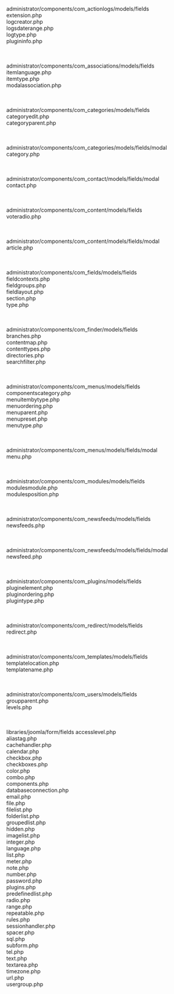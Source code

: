 administrator/components/com_actionlogs/models/fields <br/>
extension.php<br/>
logcreator.php<br/>
logsdaterange.php<br/>
logtype.php<br/>
plugininfo.php<br/>
<br/>
<br/>

administrator/components/com_associations/models/fields<br/>
itemlanguage.php<br/>
itemtype.php<br/>
modalassociation.php<br/>
<br/>
<br/>

administrator/components/com_categories/models/fields<br/>
categoryedit.php<br/>
categoryparent.php<br/>
<br/>
<br/>

administrator/components/com_categories/models/fields/modal<br/>
category.php<br/>
<br/>
<br/>

administrator/components/com_contact/models/fields/modal<br/>
contact.php<br/>
<br/>
<br/>

administrator/components/com_content/models/fields<br/>
voteradio.php<br/>
<br/>
<br/>

administrator/components/com_content/models/fields/modal<br/>
article.php<br/>
<br/>
<br/>


administrator/components/com_fields/models/fields<br/>
fieldcontexts.php<br/>
fieldgroups.php<br/>
fieldlayout.php<br/>
section.php<br/>
type.php<br/>
<br/>
<br/>


administrator/components/com_finder/models/fields<br/>
branches.php<br/>
contentmap.php<br/>
contenttypes.php<br/>
directories.php<br/>
searchfilter.php<br/>
<br/>
<br/>


administrator/components/com_menus/models/fields<br/>
componentscategory.php<br/>
menuitembytype.php<br/>
menuordering.php<br/>
menuparent.php<br/>
menupreset.php<br/>
menutype.php<br/>
<br/>
<br/>


administrator/components/com_menus/models/fields/modal<br/>
menu.php<br/>
<br/>
<br/>


administrator/components/com_modules/models/fields<br/>
modulesmodule.php<br/>
modulesposition.php<br/>
<br/>
<br/>



administrator/components/com_newsfeeds/models/fields<br/>
newsfeeds.php<br/>
<br/>
<br/>

administrator/components/com_newsfeeds/models/fields/modal<br/>
newsfeed.php<br/>
<br/>
<br/>

administrator/components/com_plugins/models/fields<br/>
pluginelement.php<br/>
pluginordering.php<br/>
plugintype.php<br/>
<br/>
<br/>

administrator/components/com_redirect/models/fields<br/>
redirect.php<br/>
<br/>
<br/>

administrator/components/com_templates/models/fields<br/>
templatelocation.php<br/>
templatename.php<br/>
<br/>
<br/>

administrator/components/com_users/models/fields<br/>
groupparent.php<br/>
levels.php<br/>
<br/>
<br/>


libraries/joomla/form/fields
accesslevel.php<br/>
aliastag.php<br/>
cachehandler.php<br/>
calendar.php<br/>
checkbox.php<br/>
checkboxes.php<br/>
color.php<br/>
combo.php<br/>
components.php<br/>
databaseconnection.php<br/>
email.php<br/>
file.php<br/>
filelist.php<br/>
folderlist.php<br/>
groupedlist.php<br/>
hidden.php<br/>
imagelist.php<br/>
integer.php<br/>
language.php<br/>
list.php<br/>
meter.php<br/>
note.php<br/>
number.php<br/>
password.php<br/>
plugins.php<br/>
predefinedlist.php<br/>
radio.php<br/>
range.php<br/>
repeatable.php<br/>
rules.php<br/>
sessionhandler.php<br/>
spacer.php<br/>
sql.php<br/>
subform.php<br/>
tel.php<br/>
text.php<br/>
textarea.php<br/>
timezone.php<br/>
url.php<br/>
usergroup.php<br/>